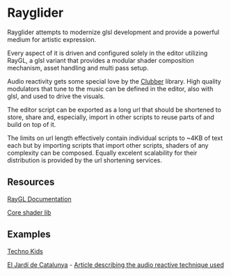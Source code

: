 # Rayglider

Rayglider attempts to modernize glsl development and provide a powerful medium for artistic expression. 

Every aspect of it is driven and configured solely in the editor utilizing RayGL, a glsl variant that provides a modular shader composition mechanism, asset handling and multi pass setup.

Audio reactivity gets some special love by the [Clubber](https://github.com/wizgrav/clubber) library. High quality modulators that tune to the music can be defined in the editor, also with glsl, and used to drive the visuals.

The editor script can be exported as a long url that should be shortened to store, share and, especially, import in other scripts to reuse parts of and build on top of it. 

The limits on url length effectively contain individual scripts to ~4KB of text each but by importing scripts that import other scripts, shaders of any complexity can be composed. Equally excelent scalability for their distribution is provided by the url shortening services.

## Resources

[RayGL Documentation](./RAYGL.md)

[Core shader lib](./lib/)

## Examples

[Techno Kids](http://tinyw.in/9vRD)

[El Jardí de Catalunya](https://tinyurl.com/ybgfwulm) - [Article describing the audio reactive technique used](https://medium.com/@wizgrav/music-gradients-6b7177a97b5f)
